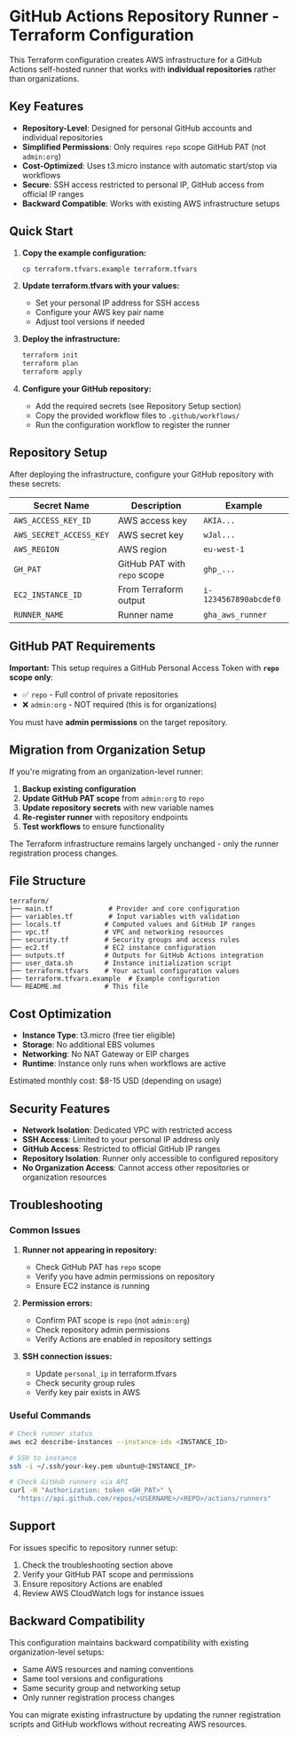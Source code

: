 # GitHub Actions Repository Runner - Terraform Configuration

This Terraform configuration creates AWS infrastructure for a GitHub Actions self-hosted runner that works with **individual repositories** rather than organizations.

## Key Features

- **Repository-Level**: Designed for personal GitHub accounts and individual repositories
- **Simplified Permissions**: Only requires `repo` scope GitHub PAT (not `admin:org`)
- **Cost-Optimized**: Uses t3.micro instance with automatic start/stop via workflows
- **Secure**: SSH access restricted to personal IP, GitHub access from official IP ranges
- **Backward Compatible**: Works with existing AWS infrastructure setups

## Quick Start

1. **Copy the example configuration:**
   ```bash
   cp terraform.tfvars.example terraform.tfvars
   ```

2. **Update terraform.tfvars with your values:**
   - Set your personal IP address for SSH access
   - Configure your AWS key pair name
   - Adjust tool versions if needed

3. **Deploy the infrastructure:**
   ```bash
   terraform init
   terraform plan
   terraform apply
   ```

4. **Configure your GitHub repository:**
   - Add the required secrets (see Repository Setup section)
   - Copy the provided workflow files to `.github/workflows/`
   - Run the configuration workflow to register the runner

## Repository Setup

After deploying the infrastructure, configure your GitHub repository with these secrets:

| Secret Name | Description | Example |
|-------------|-------------|---------|
| `AWS_ACCESS_KEY_ID` | AWS access key | `AKIA...` |
| `AWS_SECRET_ACCESS_KEY` | AWS secret key | `wJal...` |
| `AWS_REGION` | AWS region | `eu-west-1` |
| `GH_PAT` | GitHub PAT with `repo` scope | `ghp_...` |
| `EC2_INSTANCE_ID` | From Terraform output | `i-1234567890abcdef0` |
| `RUNNER_NAME` | Runner name | `gha_aws_runner` |

## GitHub PAT Requirements

**Important:** This setup requires a GitHub Personal Access Token with **`repo` scope only**:

- ✅ `repo` - Full control of private repositories
- ❌ `admin:org` - NOT required (this is for organizations)

You must have **admin permissions** on the target repository.

## Migration from Organization Setup

If you're migrating from an organization-level runner:

1. **Backup existing configuration**
2. **Update GitHub PAT scope** from `admin:org` to `repo`
3. **Update repository secrets** with new variable names
4. **Re-register runner** with repository endpoints
5. **Test workflows** to ensure functionality

The Terraform infrastructure remains largely unchanged - only the runner registration process changes.

## File Structure

```
terraform/
├── main.tf              # Provider and core configuration
├── variables.tf         # Input variables with validation
├── locals.tf           # Computed values and GitHub IP ranges
├── vpc.tf              # VPC and networking resources
├── security.tf         # Security groups and access rules
├── ec2.tf              # EC2 instance configuration
├── outputs.tf          # Outputs for GitHub Actions integration
├── user_data.sh        # Instance initialization script
├── terraform.tfvars    # Your actual configuration values
├── terraform.tfvars.example  # Example configuration
└── README.md           # This file
```

## Cost Optimization

- **Instance Type**: t3.micro (free tier eligible)
- **Storage**: No additional EBS volumes
- **Networking**: No NAT Gateway or EIP charges
- **Runtime**: Instance only runs when workflows are active

Estimated monthly cost: $8-15 USD (depending on usage)

## Security Features

- **Network Isolation**: Dedicated VPC with restricted access
- **SSH Access**: Limited to your personal IP address only
- **GitHub Access**: Restricted to official GitHub IP ranges
- **Repository Isolation**: Runner only accessible to configured repository
- **No Organization Access**: Cannot access other repositories or organization resources

## Troubleshooting

### Common Issues

1. **Runner not appearing in repository:**
   - Check GitHub PAT has `repo` scope
   - Verify you have admin permissions on repository
   - Ensure EC2 instance is running

2. **Permission errors:**
   - Confirm PAT scope is `repo` (not `admin:org`)
   - Check repository admin permissions
   - Verify Actions are enabled in repository settings

3. **SSH connection issues:**
   - Update `personal_ip` in terraform.tfvars
   - Check security group rules
   - Verify key pair exists in AWS

### Useful Commands

```bash
# Check runner status
aws ec2 describe-instances --instance-ids <INSTANCE_ID>

# SSH to instance
ssh -i ~/.ssh/your-key.pem ubuntu@<INSTANCE_IP>

# Check GitHub runners via API
curl -H "Authorization: token <GH_PAT>" \
  "https://api.github.com/repos/<USERNAME>/<REPO>/actions/runners"
```

## Support

For issues specific to repository runner setup:
1. Check the troubleshooting section above
2. Verify your GitHub PAT scope and permissions
3. Ensure repository Actions are enabled
4. Review AWS CloudWatch logs for instance issues

## Backward Compatibility

This configuration maintains backward compatibility with existing organization-level setups:

- Same AWS resources and naming conventions
- Same tool versions and configurations  
- Same security group and networking setup
- Only runner registration process changes

You can migrate existing infrastructure by updating the runner registration scripts and GitHub workflows without recreating AWS resources.